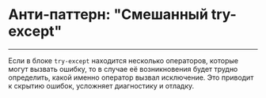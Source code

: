 # Анти-паттерн: "Смешанный try-except"

***

Если в блоке `try-except` находится несколько операторов, которые могут вызвать ошибку, то в случае её возникновения будет трудно определить, какой именно оператор вызвал исключение. Это приводит к скрытию ошибок, усложняет диагностику и отладку.


